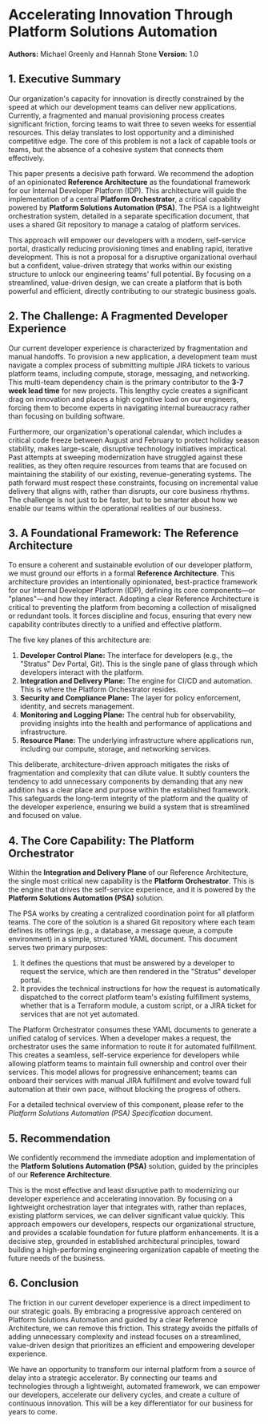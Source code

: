 # Accelerating Innovation Through Platform Solutions Automation

**Authors:** Michael Greenly and Hannah Stone
**Version:** 1.0

## 1. Executive Summary

Our organization's capacity for innovation is directly constrained by the speed at which our development teams can deliver new applications. Currently, a fragmented and manual provisioning process creates significant friction, forcing teams to wait three to seven weeks for essential resources. This delay translates to lost opportunity and a diminished competitive edge. The core of this problem is not a lack of capable tools or teams, but the absence of a cohesive system that connects them effectively.

This paper presents a decisive path forward. We recommend the adoption of an opinionated **Reference Architecture** as the foundational framework for our Internal Developer Platform (IDP). This architecture will guide the implementation of a central **Platform Orchestrator**, a critical capability powered by **Platform Solutions Automation (PSA)**. The PSA is a lightweight orchestration system, detailed in a separate specification document, that uses a shared Git repository to manage a catalog of platform services.

This approach will empower our developers with a modern, self-service portal, drastically reducing provisioning times and enabling rapid, iterative development. This is not a proposal for a disruptive organizational overhaul but a confident, value-driven strategy that works within our existing structure to unlock our engineering teams' full potential. By focusing on a streamlined, value-driven design, we can create a platform that is both powerful and efficient, directly contributing to our strategic business goals.

## 2. The Challenge: A Fragmented Developer Experience

Our current developer experience is characterized by fragmentation and manual handoffs. To provision a new application, a development team must navigate a complex process of submitting multiple JIRA tickets to various platform teams, including compute, storage, messaging, and networking. This multi-team dependency chain is the primary contributor to the **3-7 week lead time** for new projects. This lengthy cycle creates a significant drag on innovation and places a high cognitive load on our engineers, forcing them to become experts in navigating internal bureaucracy rather than focusing on building software.

Furthermore, our organization's operational calendar, which includes a critical code freeze between August and February to protect holiday season stability, makes large-scale, disruptive technology initiatives impractical. Past attempts at sweeping modernization have struggled against these realities, as they often require resources from teams that are focused on maintaining the stability of our existing, revenue-generating systems. The path forward must respect these constraints, focusing on incremental value delivery that aligns with, rather than disrupts, our core business rhythms. The challenge is not just to be faster, but to be smarter about how we enable our teams within the operational realities of our business.

## 3. A Foundational Framework: The Reference Architecture

To ensure a coherent and sustainable evolution of our developer platform, we must ground our efforts in a formal **Reference Architecture**. This architecture provides an intentionally opinionated, best-practice framework for our Internal Developer Platform (IDP), defining its core components—or "planes"—and how they interact. Adopting a clear Reference Architecture is critical to preventing the platform from becoming a collection of misaligned or redundant tools. It forces discipline and focus, ensuring that every new capability contributes directly to a unified and effective platform.

The five key planes of this architecture are:

1.  **Developer Control Plane:** The interface for developers (e.g., the "Stratus" Dev Portal, Git). This is the single pane of glass through which developers interact with the platform.
2.  **Integration and Delivery Plane:** The engine for CI/CD and automation. This is where the Platform Orchestrator resides.
3.  **Security and Compliance Plane:** The layer for policy enforcement, identity, and secrets management.
4.  **Monitoring and Logging Plane:** The central hub for observability, providing insights into the health and performance of applications and infrastructure.
5.  **Resource Plane:** The underlying infrastructure where applications run, including our compute, storage, and networking services.

This deliberate, architecture-driven approach mitigates the risks of fragmentation and complexity that can dilute value. It subtly counters the tendency to add unnecessary components by demanding that any new addition has a clear place and purpose within the established framework. This safeguards the long-term integrity of the platform and the quality of the developer experience, ensuring we build a system that is streamlined and focused on value.

## 4. The Core Capability: The Platform Orchestrator

Within the **Integration and Delivery Plane** of our Reference Architecture, the single most critical new capability is the **Platform Orchestrator**. This is the engine that drives the self-service experience, and it is powered by the **Platform Solutions Automation (PSA)** solution.

The PSA works by creating a centralized coordination point for all platform teams. The core of the solution is a shared Git repository where each team defines its offerings (e.g., a database, a message queue, a compute environment) in a simple, structured YAML document. This document serves two primary purposes:

1.  It defines the questions that must be answered by a developer to request the service, which are then rendered in the "Stratus" developer portal.
2.  It provides the technical instructions for how the request is automatically dispatched to the correct platform team's existing fulfillment systems, whether that is a Terraform module, a custom script, or a JIRA ticket for services that are not yet automated.

The Platform Orchestrator consumes these YAML documents to generate a unified catalog of services. When a developer makes a request, the orchestrator uses the same information to route it for automated fulfillment. This creates a seamless, self-service experience for developers while allowing platform teams to maintain full ownership and control over their services. This model allows for progressive enhancement; teams can onboard their services with manual JIRA fulfillment and evolve toward full automation at their own pace, without blocking the progress of others.

For a detailed technical overview of this component, please refer to the *Platform Solutions Automation (PSA) Specification* document.

## 5. Recommendation

We confidently recommend the immediate adoption and implementation of the **Platform Solutions Automation (PSA)** solution, guided by the principles of our **Reference Architecture**.

This is the most effective and least disruptive path to modernizing our developer experience and accelerating innovation. By focusing on a lightweight orchestration layer that integrates with, rather than replaces, existing platform services, we can deliver significant value quickly. This approach empowers our developers, respects our organizational structure, and provides a scalable foundation for future platform enhancements. It is a decisive step, grounded in established architectural principles, toward building a high-performing engineering organization capable of meeting the future needs of the business.

## 6. Conclusion

The friction in our current developer experience is a direct impediment to our strategic goals. By embracing a progressive approach centered on Platform Solutions Automation and guided by a clear Reference Architecture, we can remove this friction. This strategy avoids the pitfalls of adding unnecessary complexity and instead focuses on a streamlined, value-driven design that prioritizes an efficient and empowering developer experience.

We have an opportunity to transform our internal platform from a source of delay into a strategic accelerator. By connecting our teams and technologies through a lightweight, automated framework, we can empower our developers, accelerate our delivery cycles, and create a culture of continuous innovation. This will be a key differentiator for our business for years to come.
